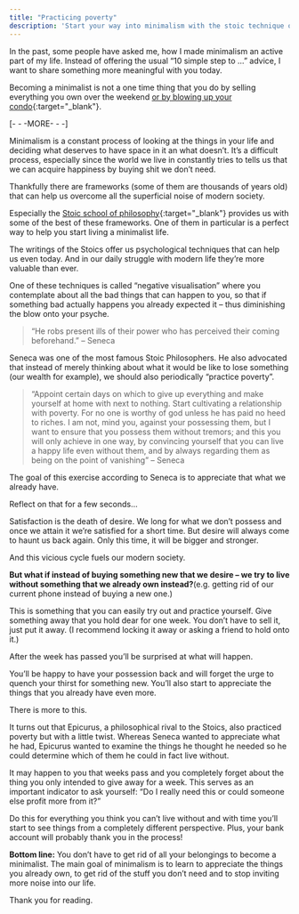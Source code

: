```yaml
---
title: "Practicing poverty"
description: 'Start your way into minimalism with the stoic technique of "practicing poverty"'
---
```


In the past, some people have asked me, how I made minimalism an active part of my life.
Instead of offering the usual “10 simple step to …” advice, I want to share something more meaningful with you today.

Becoming a minimalist is not a one time thing that you do by selling everything you own over the weekend [or by blowing up your condo](https://www.youtube.com/watch?v=C0xBX4xF3rs){:target="_blank"}.

[- - -MORE- - -]

Minimalism is a constant process of looking at the things in your life and deciding what deserves to have space in it an what doesn’t. It’s a difficult process, especially since the world we live in constantly tries to tells us that we can acquire happiness by buying shit we don’t need.

Thankfully there are frameworks (some of them are thousands of years old) that can help us overcome all the superficial noise of modern society.

Especially the [Stoic school of philosophy](https://en.wikipedia.org/wiki/Stoicism){:target="_blank"} provides us with some of the best of these frameworks. One of them in particular is a perfect way to help you start living a minimalist life.

The writings of the Stoics offer us psychological techniques that can help us even today. And in our daily struggle with modern life they’re more valuable than ever.

One of these techniques is called “negative visualisation” where you contemplate about all the bad things that can happen to you, so that if something bad actually happens you already expected it – thus diminishing the blow onto your psyche.

> “He robs present ills of their power who has perceived their coming beforehand.” – Seneca

Seneca was one of the most famous Stoic Philosophers. He also advocated that instead of merely thinking about what it would be like to lose something (our wealth for example), we should also periodically “practice poverty”.

> “Appoint certain days on which to give up everything and make yourself at home with next to nothing. Start cultivating a relationship with poverty. For no one is worthy of god unless he has paid no heed to riches. I am not, mind you, against your possessing them, but I want to ensure that you possess them without tremors; and this you will only achieve in one way, by convincing yourself that you can live a happy life even without them, and by always regarding them as being on the point of vanishing”   – Seneca

The goal of this exercise according to Seneca is to appreciate that what we already have.

Reflect on that for a few seconds…

Satisfaction is the death of desire. We long for what we don’t possess and once we attain it we’re satisfied for a short time.
But desire will always come to haunt us back again. Only this time, it will be bigger and stronger.

And this vicious cycle fuels our modern society.

**But what if instead of buying something new that we desire – we  try to live without something that we already own instead?**(e.g. getting rid of our current phone instead of buying a new one.)

This is something that you can easily try out and practice yourself. Give something away that you hold dear for one week. You don’t have to sell it, just put it away. (I recommend locking it away or asking a friend to hold onto it.)

After the week has passed you’ll be surprised at what will happen.

You’ll be happy to have your possession back and will forget the urge to quench your thirst for something new.
You’ll also start to appreciate the things that you already have even more.

There is more to this.

It turns out that Epicurus, a philosophical rival to the Stoics, also practiced poverty but with a little twist. Whereas Seneca wanted to appreciate what he had, Epicurus wanted to examine the things he thought he needed so he could determine which of them he could in fact live without.

It may happen to you that weeks pass and you completely forget about the thing you only intended to give away for a week. This serves as an important indicator to ask yourself: “Do I really need this or could someone else profit more from it?”

Do this for everything you think you can’t live without and with time you’ll start to see things from a completely different perspective. Plus, your bank account will probably thank you in the process!

**Bottom line:**
You don’t have to get rid of all your belongings to become a minimalist. The main goal of minimalism is to learn to appreciate the things you already own, to get rid of the stuff you don’t need and to stop inviting more noise into our life.

Thank you for reading.




